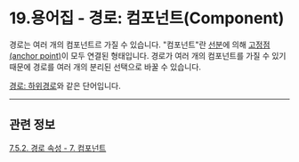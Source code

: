 # 19.용어집 - 경로: 컴포넌트(Component)
경로는 여러 개의 컴포넌트르 가질 수 있습니다. "컴포넌트"란 [선분](./19-glossaryx-path_segment.md)에 의해 [고정점(anchor point)](./19-glossaryx-path_anchor.md)이 모두 연결된 형태입니다. 경로가 여러 개의 컴포넌트를 가질 수 있기 때문에 경로를 여러 개의 분리된 선택으로 바꿀 수 있습니다.

[경로: 하위경로](./19-glossaryx-path_subpath.md)와 같은 단어입니다.

***

## 관련 정보

[7.5.2. 경로 속성 - 7. 컴포넌트](./07-05-02-path-properties.md#07-05-02-s7)